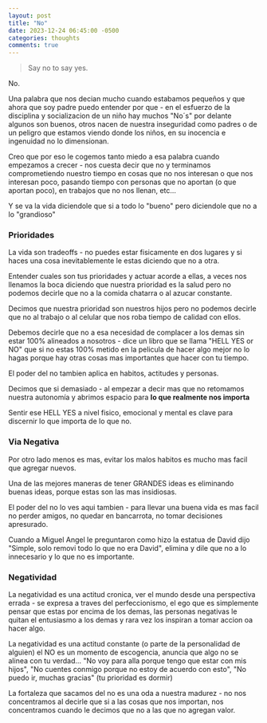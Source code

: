```yaml
---
layout: post
title: "No"
date: 2023-12-24 06:45:00 -0500
categories: thoughts
comments: true
---
```



> Say no to say yes.

No.

Una palabra que nos decian mucho cuando estabamos pequeños y que ahora que soy padre puedo entender por que - en el esfuerzo de la disciplina y socializacion de un niño hay muchos "No´s" por delante algunos son buenos, otros nacen de nuestra inseguridad como padres o de un peligro que estamos viendo donde los niños, en su inocencia e ingenuidad no lo dimensionan.

Creo que por eso le cogemos tanto miedo a esa palabra cuando empezamos a crecer - nos cuesta decir que no y terminamos comprometiendo nuestro tiempo en cosas que no nos interesan o que nos interesan poco, pasando tiempo con personas que no aportan (o que aportan poco), en trabajos que no nos llenan, etc...

Y se va la vida diciendole que si a todo lo "bueno" pero diciendole que no a lo "grandioso"

### Prioridades
La vida son tradeoffs - no puedes estar fisicamente en dos lugares y si haces una cosa inevitablemente le estas diciendo que no a otra.

Entender cuales son tus prioridades y actuar acorde a ellas, a veces nos llenamos la boca diciendo que nuestra prioridad es la salud pero no podemos decirle que no a la comida chatarra o al azucar constante.

Decimos que nuestra prioridad son nuestros hijos pero no podemos decirle que no al trabajo o al celular que nos roba tiempo de calidad con ellos.

Debemos decirle que no a esa necesidad de complacer a los demas sin estar 100% alineados a nosotros - dice un libro que se llama "HELL YES or NO" que si no estas 100% metido en la pelicula de hacer algo mejor no lo hagas porque hay otras cosas mas importantes que hacer con tu tiempo.

El poder del no tambien aplica en habitos, actitudes y personas.

Decimos que si demasiado - al empezar a decir mas que no retomamos nuestra autonomía y abrimos espacio para **lo que realmente nos importa**

Sentir ese HELL YES a nivel fisico, emocional y mental es clave para discernir lo que importa de lo que no.

### Via Negativa
Por otro lado menos es mas, evitar los malos habitos es mucho mas facil que agregar nuevos.

Una de las mejores maneras de tener GRANDES ideas es eliminando buenas ideas, porque estas son las mas insidiosas.

El poder del no lo ves aqui tambien - para llevar una buena vida es mas facil no perder amigos, no quedar en bancarrota, no tomar decisiones apresurado.

Cuando a Miguel Angel le preguntaron como hizo la estatua de David dijo "Simple, solo removi todo lo que no era David", elimina y dile que no a lo innecesario y lo que no es importante.

### Negatividad
La negatividad es una actitud cronica, ver el mundo desde una perspectiva errada - se expresa a traves del perfeccionismo, el ego que es simplemente pensar que estas por encima de los demas, las personas negativas le quitan el entusiasmo a los demas y rara vez los inspiran a tomar accion oa hacer algo.

La negatividad es una actitud constante (o parte de la personalidad de alguien) el NO es un momento de escogencia, anuncia que algo no se alinea con tu verdad... "No voy para alla porque tengo que estar con mis hijos", "No cuentes conmigo porque no estoy de acuerdo con esto", "No puedo ir, muchas gracias" (tu prioridad es dormir)

La fortaleza que sacamos del no es una oda a nuestra madurez - no nos concentramos al decirle que si a las cosas que nos importan, nos concentramos cuando le decimos que no a las que no agregan valor. 
